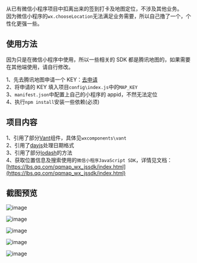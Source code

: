 从已有微信小程序项目中扣离出来的签到打卡及地图定位，不涉及其他业务。  
因为微信小程序的`wx.chooseLocation`无法满足业务需要，所以自己撸了一个，个性化更强一些。

## 使用方法

因为只是在微信小程序中使用，所以一些相关的 SDK 都是腾讯地图的，如果需要在其他端使用，请自行修改。

1、先去腾讯地图申请一个 KEY：[去申请](https://lbs.qq.com)  
2、将申请的 KEY 填入项目`config\index.js`中的`MAP_KEY`  
3、`manifest.json`中配置上自己的小程序的 appid，不然无法定位  
4、执行`npm install`安装一些依赖(必须)

## 项目内容

1、引用了部分[Vant](https://youzan.github.io/vant-weapp)组件，具体见`wxcomponents\vant`  
2、引用了[dayjs](https://github.com/iamkun/dayjs)处理日期格式  
3、引用了部分[lodash](https://lodash.com)的方法  
4、获取位置信息及搜索使用的`微信小程序JavaScript SDK`，详情见文档：[https://lbs.qq.com/qqmap_wx_jssdk/index.html](https://lbs.qq.com/qqmap_wx_jssdk/index.html)

## 截图预览

![image](https://image.liubing.me/2020/03/14/cd7ee4cd27b50.gif)

![image](https://image.liubing.me/2020/03/14/c6598849d265b.png)

![image](https://image.liubing.me/2020/03/14/5f814796dc35a.png)

![image](https://image.liubing.me/2020/03/14/ac6cbfb9247a3.png)

![image](https://image.liubing.me/2020/03/14/d88b49c34579e.png)
